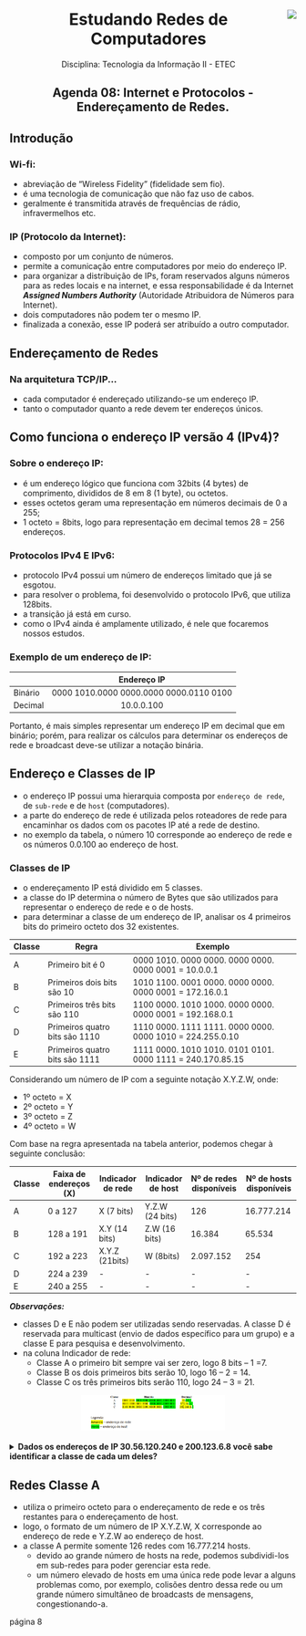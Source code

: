 <div align="center">
<a href="https://github.com/monicaquintal" target="_blank"><img align="right" height="100" src="https://www.svgrepo.com/show/204548/wifi-signal-monitor.svg" /></a>
<h1>Estudando Redes de Computadores</h1>
<p>Disciplina: Tecnologia da Informação II - ETEC</p>
</div>

<div id="agenda06" align="center">
<h2>Agenda 08: Internet e Protocolos - Endereçamento de Redes.</h2>
</div>

## Introdução

### Wi-fi:
- abreviação de “Wireless Fidelity” (fidelidade sem fio).
- é uma tecnologia de comunicação que não faz uso de cabos.
- geralmente é transmitida através de frequências de rádio, infravermelhos etc.

### IP (Protocolo da Internet):
- composto por um conjunto de números. 
- permite a comunicação entre computadores por meio do endereço IP.
- para organizar a distribuição de IPs, foram reservados alguns números para as redes locais e na internet, e essa responsabilidade é da Internet ***Assigned Numbers Authority*** (Autoridade Atribuidora de Números para Internet). 
- dois computadores não podem ter o mesmo IP. 
- finalizada a conexão, esse IP poderá ser atribuído a outro computador.

## Endereçamento de Redes

### Na arquitetura TCP/IP...
- cada computador é endereçado utilizando-se um endereço IP.
- tanto o computador quanto a rede devem ter endereços únicos.

## Como funciona o endereço IP versão 4 (IPv4)?

### Sobre o endereço IP:
- é um endereço lógico que funciona com 32bits (4 bytes) de comprimento, divididos de 8 em 8 (1 byte), ou octetos. 
- esses octetos geram uma representação em números decimais de 0 a 255;
- 1 octeto = 8bits, logo para representação em decimal temos 28 = 256 endereços.

### Protocolos IPv4 E IPv6:
- protocolo IPv4 possui um número de endereços limitado que já se esgotou. 
- para resolver o problema, foi desenvolvido o protocolo IPv6, que utiliza 128bits.
- a transição já está em curso.
- como o IPv4 ainda é amplamente utilizado, é nele que focaremos nossos estudos.

### Exemplo de um endereço de IP:

<div align="center">

&#32; | Endereço IP
------|:-------------:
Binário | 0000 1010.0000 0000.0000 0000.0110 0100
Decimal | 10.0.0.100

</div>

Portanto, é mais simples representar um endereço IP em decimal que em binário; porém, para realizar os cálculos para determinar os endereços de rede e broadcast deve-se utilizar a notação binária.

## Endereço e Classes de IP

- o endereço IP possui uma hierarquia composta por `endereço de rede`, de `sub-rede` e de `host` (computadores). 
- a parte do endereço de rede é utilizada pelos roteadores de rede para encaminhar os dados com os pacotes IP até a rede de destino.
- no exemplo da tabela, o número 10 corresponde ao endereço de rede e os números 0.0.100 ao endereço de host.

### Classes de IP

- o endereçamento IP está dividido em 5 classes. 
- a classe do IP determina o número de Bytes que são utilizados para representar o endereço de rede e o de hosts. 
- para determinar a classe de um endereço de IP, analisar os 4 primeiros bits do primeiro octeto dos 32 existentes.

<div align="center">

Classe | Regra | Exemplo
------|---------|--------
A | Primeiro bit é 0 | 0000 1010. 0000 0000. 0000 0000. 0000 0001 = 10.0.0.1
B | Primeiros dois bits são 10 | 1010 1100. 0001 0000. 0000 0000. 0000 0001 = 172.16.0.1
C | Primeiros três bits são 110 | 1100 0000. 1010 1000. 0000 0000. 0000 0001 = 192.168.0.1
D | Primeiros quatro bits são 1110 | 1110 0000. 1111 1111. 0000 0000. 0000 1010 = 224.255.0.10
E | Primeiros quatro bits são 1111 | 1111 0000. 1010 1010. 0101 0101. 0000 1111 = 240.170.85.15

</div>

Considerando um número de IP com a seguinte notação X.Y.Z.W, onde:

- 1º octeto = X
- 2º octeto = Y
- 3º octeto = Z
- 4º octeto = W

Com base na regra apresentada na tabela anterior, podemos chegar à seguinte conclusão:

<div align="center">

Classe | Faixa de endereços (X) | Indicador de rede | Indicador de host | Nº de redes disponíveis | Nº de hosts disponíveis
-------|-------------------------|------------------|-------------------|-------------------------|----------------------
A | 0 a 127 | X (7 bits) | Y.Z.W (24 bits) | 126 | 16.777.214
B | 128 a 191 | X.Y (14 bits) | Z.W (16 bits) | 16.384 | 65.534
C | 192 a 223 | X.Y.Z (21bits) | W (8bits) | 2.097.152 | 254
D | 224 a 239 | - | - | - | -
E | 240 a 255 | - | - | - | -

</div>

***Observações:*** 
- classes D e E não podem ser utilizadas sendo reservadas. A classe D é reservada para multicast (envio de dados específico para um grupo) e a classe E para pesquisa e desenvolvimento.
- na coluna Indicador de rede:
  - Classe A o primeiro bit sempre vai ser zero, logo 8 bits – 1 =7.
  - Classe B os dois primeiros bits serão 10, logo 16 – 2 = 14.
  - Classe C os três primeiros bits serão 110, logo 24 – 3 = 21.

<div align="center">
<img src="./assets/enderecos-rede-host.png" width="50%">
</div><br>

<details><summary><strong>Dados os endereços de IP 30.56.120.240 e 200.123.6.8 você sabe identificar a
classe de cada um deles?</strong></summary>

- pegar o primeiro octeto e converter para um valor binário. 
- no caso do número 30.56.120.240: 
  - o primeiro octeto é o número 30, então 30 (decimal) = 0001 1110 (binário).
  - analisando o primeiro bit à esquerda que é zero, determinamos que o IP pertence à classe A de endereços.
- segundo número 200.123.6.8:
  -  convertendo 200 para binário, temos 11001000.
  - como os três primeiros bits são um, um e zero (110) temos um IP classe C.
</details>

## Redes Classe A

- utiliza o primeiro octeto para o endereçamento de rede e os três restantes para o endereçamento de host.
- logo, o formato de um número de IP X.Y.Z.W, X corresponde ao endereço de rede e Y.Z.W ao endereço de host.
- a classe A permite somente 126 redes com 16.777.214 hosts. 
  - devido ao grande número de hosts na rede, podemos subdividi-los em sub-redes para poder gerenciar esta rede. 
  - um número elevado de hosts em uma única rede pode levar a alguns problemas como, por exemplo, colisões dentro dessa rede ou um grande
número simultâneo de broadcasts de mensagens, congestionando-a.

página 8